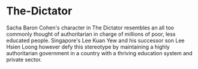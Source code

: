 # The-Dictator

Sacha Baron Cohen's character in The Dictator resembles an all too commonly thought of authoritarian in charge of millions of poor, less educated people. Singapore's Lee Kuan Yew and his successor son Lee Hsien Loong however defy this stereotype by maintaining a highly authoritarian government in a country with a thriving education system and private sector. 
